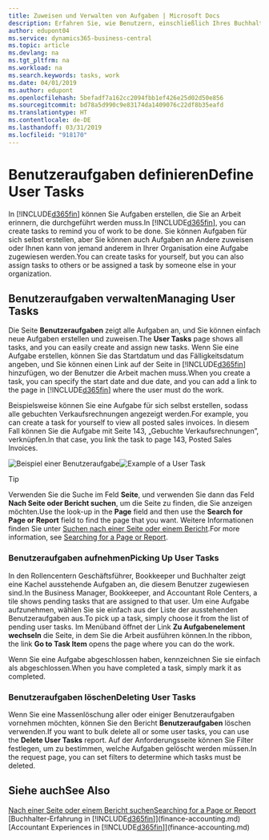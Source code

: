 ```yaml
---
title: Zuweisen und Verwalten von Aufgaben | Microsoft Docs
description: Erfahren Sie, wie Benutzern, einschließlich Ihres Buchhalters, Aufgaben in Business Central zugewiesen werden
author: edupont04
ms.service: dynamics365-business-central
ms.topic: article
ms.devlang: na
ms.tgt_pltfrm: na
ms.workload: na
ms.search.keywords: tasks, work
ms.date: 04/01/2019
ms.author: edupont
ms.openlocfilehash: 5befadf7a162cc2094fbb1ef426e25d02d50e856
ms.sourcegitcommit: bd78a5d990c9e83174da1409076c22df8b35eafd
ms.translationtype: HT
ms.contentlocale: de-DE
ms.lasthandoff: 03/31/2019
ms.locfileid: "918170"
---
```

# <a name="define-user-tasks"></a><span data-ttu-id="bdd69-103">Benutzeraufgaben definieren</span><span class="sxs-lookup"><span data-stu-id="bdd69-103">Define User Tasks</span></span>
<span data-ttu-id="bdd69-104">In [!INCLUDE[d365fin](includes/d365fin_md.md)] können Sie Aufgaben erstellen, die Sie an Arbeit erinnern, die durchgeführt werden muss.</span><span class="sxs-lookup"><span data-stu-id="bdd69-104">In [!INCLUDE[d365fin](includes/d365fin_md.md)], you can create tasks to remind you of work to be done.</span></span> <span data-ttu-id="bdd69-105">Sie können Aufgaben für sich selbst erstellen, aber Sie können auch Aufgaben an Andere zuweisen oder Ihnen kann von jemand anderem in Ihrer Organisation eine Aufgabe zugewiesen werden.</span><span class="sxs-lookup"><span data-stu-id="bdd69-105">You can create tasks for yourself, but you can also assign tasks to others or be assigned a task by someone else in your organization.</span></span>  

## <a name="managing-user-tasks"></a><span data-ttu-id="bdd69-106">Benutzeraufgaben verwalten</span><span class="sxs-lookup"><span data-stu-id="bdd69-106">Managing User Tasks</span></span>
<span data-ttu-id="bdd69-107">Die Seite **Benutzeraufgaben** zeigt alle Aufgaben an, und Sie können einfach neue Aufgaben erstellen und zuweisen.</span><span class="sxs-lookup"><span data-stu-id="bdd69-107">The **User Tasks** page shows all tasks, and you can easily create and assign new tasks.</span></span> <span data-ttu-id="bdd69-108">Wenn Sie eine Aufgabe erstellen, können Sie das Startdatum und das Fälligkeitsdatum angeben, und Sie können einen Link auf der Seite in [!INCLUDE[d365fin](includes/d365fin_md.md)] hinzufügen, wo der Benutzer die Arbeit machen muss.</span><span class="sxs-lookup"><span data-stu-id="bdd69-108">When you create a task, you can specify the start date and due date, and you can add a link to the page in [!INCLUDE[d365fin](includes/d365fin_md.md)] where the user must do the work.</span></span>  

<span data-ttu-id="bdd69-109">Beispielsweise können Sie eine Aufgabe für sich selbst erstellen, sodass alle gebuchten Verkaufsrechnungen angezeigt werden.</span><span class="sxs-lookup"><span data-stu-id="bdd69-109">For example, you can create a task for yourself to view all posted sales invoices.</span></span> <span data-ttu-id="bdd69-110">In diesem Fall können Sie die Aufgabe mit Seite 143, „Gebuchte Verkaufsrechnungen”, verknüpfen.</span><span class="sxs-lookup"><span data-stu-id="bdd69-110">In that case, you link the task to page 143, Posted Sales Invoices.</span></span>  

<span data-ttu-id="bdd69-111">![Beispiel einer Benutzeraufgabe](media/across-user-tasks/sample-user-task.png "Beispiel einer Benutzeraufgabe")</span><span class="sxs-lookup"><span data-stu-id="bdd69-111">![Example of a User Task](media/across-user-tasks/sample-user-task.png "Example of a user task")</span></span>

> [!TIP]  
>  <span data-ttu-id="bdd69-112">Verwenden Sie die Suche im Feld **Seite**, und verwenden Sie dann das Feld **Nach Seite oder Bericht suchen**, um die Seite zu finden, die Sie anzeigen möchten.</span><span class="sxs-lookup"><span data-stu-id="bdd69-112">Use the look-up in the **Page** field and then use the **Search for Page or Report** field to find the page that you want.</span></span> <span data-ttu-id="bdd69-113">Weitere Informationen finden Sie unter [Suchen nach einer Seite oder einem Bericht](ui-search.md).</span><span class="sxs-lookup"><span data-stu-id="bdd69-113">For more information, see [Searching for a Page or Report](ui-search.md).</span></span>  

### <a name="picking-up-user-tasks"></a><span data-ttu-id="bdd69-114">Benutzeraufgaben aufnehmen</span><span class="sxs-lookup"><span data-stu-id="bdd69-114">Picking Up User Tasks</span></span>
<span data-ttu-id="bdd69-115">In den Rollencentern Geschäftsführer, Bookkeeper und Buchhalter zeigt eine Kachel ausstehende Aufgaben an, die diesem Benutzer zugewiesen sind.</span><span class="sxs-lookup"><span data-stu-id="bdd69-115">In the Business Manager, Bookkeeper, and Accountant Role Centers, a tile shows pending tasks that are assigned to that user.</span></span> <span data-ttu-id="bdd69-116">Um eine Aufgabe aufzunehmen, wählen Sie sie einfach aus der Liste der ausstehenden Benutzeraufgaben aus.</span><span class="sxs-lookup"><span data-stu-id="bdd69-116">To pick up a task, simply choose it from the list of pending user tasks.</span></span> <span data-ttu-id="bdd69-117">Im Menüband öffnet der Link **Zu Aufgabenelement wechseln** die Seite, in dem Sie die Arbeit ausführen können.</span><span class="sxs-lookup"><span data-stu-id="bdd69-117">In the ribbon, the link **Go to Task Item** opens the page where you can do the work.</span></span>  

<span data-ttu-id="bdd69-118">Wenn Sie eine Aufgabe abgeschlossen haben, kennzeichnen Sie sie einfach als abgeschlossen.</span><span class="sxs-lookup"><span data-stu-id="bdd69-118">When you have completed a task, simply mark it as completed.</span></span>  

### <a name="deleting-user-tasks"></a><span data-ttu-id="bdd69-119">Benutzeraufgaben löschen</span><span class="sxs-lookup"><span data-stu-id="bdd69-119">Deleting User Tasks</span></span>
<span data-ttu-id="bdd69-120">Wenn Sie eine Massenlöschung aller oder einiger Benutzeraufgaben vornehmen möchten, können Sie den Bericht **Benutzeraufgaben** löschen verwenden.</span><span class="sxs-lookup"><span data-stu-id="bdd69-120">If you want to bulk delete all or some user tasks, you can use the **Delete User Tasks** report.</span></span> <span data-ttu-id="bdd69-121">Auf der Anforderungsseite können Sie Filter festlegen, um zu bestimmen, welche Aufgaben gelöscht werden müssen.</span><span class="sxs-lookup"><span data-stu-id="bdd69-121">In the request page, you can set filters to determine which tasks must be deleted.</span></span>  

## <a name="see-also"></a><span data-ttu-id="bdd69-122">Siehe auch</span><span class="sxs-lookup"><span data-stu-id="bdd69-122">See Also</span></span>
[<span data-ttu-id="bdd69-123">Nach einer Seite oder einem Bericht suchen</span><span class="sxs-lookup"><span data-stu-id="bdd69-123">Searching for a Page or Report</span></span>](ui-search.md)  
<span data-ttu-id="bdd69-124">[Buchhalter-Erfahrung in [!INCLUDE[d365fin](includes/d365fin_md.md)]](finance-accounting.md)</span><span class="sxs-lookup"><span data-stu-id="bdd69-124">[Accountant Experiences in [!INCLUDE[d365fin](includes/d365fin_md.md)]](finance-accounting.md)</span></span>  
